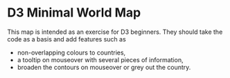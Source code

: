 # D3 Minimal World Map

This map is intended as an exercise for D3 beginners. They should take the code as a basis and add features such as
- non-overlapping colours to countries,
- a tooltip on mouseover with several pieces of information,
- broaden the contours on mouseover or grey out the country.